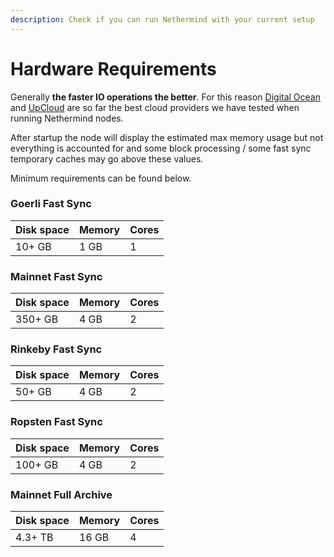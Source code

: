 ```yaml
---
description: Check if you can run Nethermind with your current setup
---
```


# Hardware Requirements

Generally **the faster IO operations the better**. For this reason [Digital Ocean](https://www.digitalocean.com/) and [UpCloud](https://upcloud.com/) are so far the best cloud providers we have tested when running Nethermind nodes. 

After startup the node will display the estimated max memory usage but not everything is accounted for and some block processing / some fast sync temporary caches may go above these values.

Minimum requirements can be found below.

### Goerli Fast Sync

| Disk space | Memory | Cores |
| :--- | :--- | :--- |
| 10+ GB | 1 GB | 1 |

### Mainnet Fast Sync

| Disk space | Memory | Cores |
| :--- | :--- | :--- |
| 350+ GB | 4 GB | 2 |

### Rinkeby Fast Sync

| Disk space | Memory | Cores |
| :--- | :--- | :--- |
| 50+ GB | 4 GB | 2 |

### Ropsten Fast Sync

| Disk space | Memory | Cores |
| :--- | :--- | :--- |
| 100+ GB | 4 GB | 2 |

### Mainnet Full Archive

| Disk space | Memory | Cores |
| :--- | :--- | :--- |
| 4.3+ TB | 16 GB | 4 |


